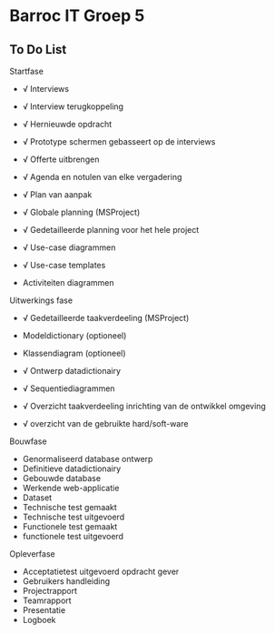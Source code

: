 # Barroc IT Groep 5


## To Do List

Startfase

- √ Interviews                                 
- √ Interview terugkoppeling
- √ Hernieuwde opdracht
- √ Prototype schermen gebasseert op de interviews


- √ Offerte uitbrengen
- √ Agenda en notulen van elke vergadering
- √ Plan van aanpak
- √ Globale planning (MSProject)
- √ Gedetailleerde planning voor het hele project
- √ Use-case diagrammen
- √ Use-case templates
- Activiteiten diagrammen

Uitwerkings fase

- √ Gedetailleerde taakverdeeling (MSProject)
- Modeldictionary (optioneel)
- Klassendiagram (optioneel)


- √ Ontwerp datadictionairy
- √ Sequentiediagrammen
- √ Overzicht taakverdeeling inrichting van de ontwikkel omgeving
- √ overzicht van de gebruikte hard/soft-ware

Bouwfase

- Genormaliseerd database ontwerp
- Definitieve datadictionairy
- Gebouwde database
- Werkende web-applicatie
- Dataset
- Technische test gemaakt
- Technische test uitgevoerd
- Functionele test gemaakt
- functionele test uitgevoerd

Opleverfase

- Acceptatietest uitgevoerd opdracht gever
- Gebruikers handleiding
- Projectrapport
- Teamrapport
- Presentatie
- Logboek
